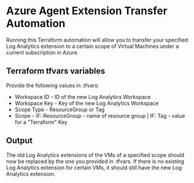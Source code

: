 # Azure Agent Extension Transfer Automation

Running this Terraform automation will allow you to transfer your specified Log Analytics extension to a certain scope of Virtual Machines under a current subscription in Azure.
## Terraform tfvars  variables

Provide the following values in .tfvars:

- Workspace ID - ID of the new Log Analytics Workspace
- Workspace Key - Key of the new Log Analytics Workspace
- Scope Type - ResourceGroup or Tag
- Scope - IF: ResourceGroup - name of resource group | IF: Tag - value for a "Terraform" Key
## Output

The old Log Analytics extensions of the VMs of a specified scope should now be replaced by the one you provided in .tfvars. If there is no existing Log Analytics extension for certain VMs, it should still have the new Log Analytics extension.
